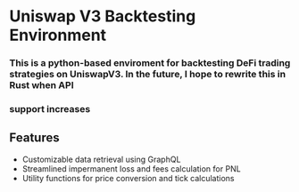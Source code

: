 # Uniswap V3 Backtesting Environment

### This is a python-based enviroment for backtesting DeFi trading strategies on UniswapV3. In the future, I hope to rewrite this in Rust when API 
### support increases 

## Features

- Customizable data retrieval using GraphQL 
- Streamlined impermanent loss and fees calculation for PNL 
- Utility functions for price conversion and tick calculations 


